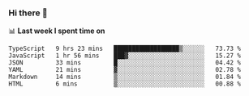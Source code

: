 ### Hi there 👋

<!--
**DBvc/DBvc** is a ✨ _special_ ✨ repository because its `README.md` (this file) appears on your GitHub profile.

Here are some ideas to get you started:

- 🔭 I’m currently working on ...
- 🌱 I’m currently learning ...
- 👯 I’m looking to collaborate on ...
- 🤔 I’m looking for help with ...
- 💬 Ask me about ...
- 📫 How to reach me: ...
- 😄 Pronouns: ...
- ⚡ Fun fact: ...
-->

📊 **Last week I spent time on**
<!--START_SECTION:waka-->

```text
TypeScript   9 hrs 23 mins   ██████████████████▒░░░░░░   73.73 %
JavaScript   1 hr 56 mins    ███▓░░░░░░░░░░░░░░░░░░░░░   15.27 %
JSON         33 mins         █░░░░░░░░░░░░░░░░░░░░░░░░   04.42 %
YAML         21 mins         ▓░░░░░░░░░░░░░░░░░░░░░░░░   02.78 %
Markdown     14 mins         ▒░░░░░░░░░░░░░░░░░░░░░░░░   01.84 %
HTML         6 mins          ▒░░░░░░░░░░░░░░░░░░░░░░░░   00.88 %
```

<!--END_SECTION:waka-->
